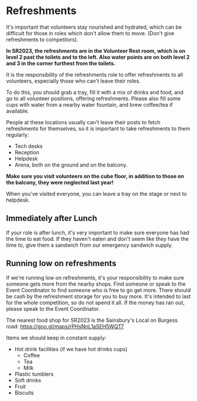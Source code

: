 # Refreshments

It's important that volunteers stay nourished and hydrated, which can be difficult for those in roles which don't allow them to move. (Don't give refreshments to competitors).

**In SR2023, the refreshments are in the Volunteer Rest room, which is on level 2 past the toilets and to the left. Also water points are on both level 2 and 3 in the corner furthest from the toilets.**

It is the responsibility of the refreshments role to offer refreshments to all volunteers, especially those who can't leave their roles.

To do this, you should grab a tray, fill it with a mix of drinks and food, and go to all volunteer positions, offering refreshments.
Please also fill some cups with water from a nearby water fountain, and brew coffee/tea if available.

People at these locations usually can't leave their posts to fetch refreshments for themselves, so it is important to take refreshments to them regularly:

- Tech desks
- Reception
- Helpdesk
- Arena, both on the ground and on the balcony.

**Make sure you visit volunteers on the cube floor, in addition to those on the balcony, they were neglected last year!**

When you've visited everyone, you can leave a tray on the stage or next to helpdesk.

## Immediately after Lunch

If your role is after lunch, it's very important to make sure everyone has had the time to eat food. If they haven't eaten and don't seem like they have the time to, give them a sandwich from our emergency sandwich supply.

## Running low on refreshments

If we're running low on refreshments, it's your responsibility to make sure someone gets more from the nearby shops. Find someone or speak to the Event Coordinator to find someone who is free to go get more. There should be cash by the refreshment storage for you to buy more. It's intended to last for the whole competition, so do not spend it all. If the money has ran out, please speak to the Event Coordinator.

The nearest food shop for SR2023 is the Sainsbury's Local on Burgess road: https://goo.gl/maps/rPHsNnL1aSEH5WQT7

Items we should keep in constant supply:

- Hot drink facilities (if we have hot drinks cups)
    - Coffee
    - Tea
    - Milk
- Plastic tumblers
- Soft drinks
- Fruit
- Biscuits
